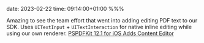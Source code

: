 date: 2023-02-22
time: 09:14:00+01:00
%%%

Amazing to see the team effort that went into adding editing PDF text to our SDK. Uses `UITextInput` + `UITextInteraction` for native inline editing while using our own renderer. [PSPDFKit 12.1 for iOS Adds Content Editor](https://pspdfkit.com/blog/2023/pspdfkit-12-1-ios-content-editor/)
